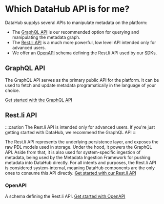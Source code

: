 # Which DataHub API is for me?

DataHub supplys several APIs to manipulate metadata on the platform:
- The [GraphQL API](docs/api/graphql/getting-started.md) is our recommended option for querying and manipulating the metadata graph. 
- The [Rest.li API](docs/api/restli/restli-overview.md) is a much more powerful, low level API intended only for advanced users. 
- We offer an [OpenAPI](docs/api/openapi/openapi-usage-guide.md) schema defining the Rest.li API used by our SDKs.


## GraphQL API

The GraphQL API serves as the primary public API for the platform. It can be used to fetch and update metadata programatically in the language of your choice.

<a
    className='button button--primary button--lg'
    href="graphql/getting-started">
    Get started with the GraphQL API
</a>



## Rest.li API
:::caution
The Rest.li API is intended only for advanced users. If you're just getting started with DataHub, we recommend the GraphQL API
:::

The Rest.li API represents the underlying persistence layer, and exposes the raw PDL models used in storage. Under the hood, it powers the GraphQL API. Aside from that, it is also used for system-specific ingestion of metadata, being used by the Metadata Ingestion Framework for pushing metadata into DataHub directly. For all intents and purposes, the Rest.li API is considered system-internal, meaning DataHub components are the only ones to consume this API directly.
<a
    className='button button--primary button--lg'
    href="restli/restli-overview">
    Get started with our Rest.li API
</a>

### OpenAPI

A schema defining the Rest.li API.
<a
    className='button button--primary button--lg'
    href="openapi/openapi-usage-guide">
    Get started with OpenAPI
</a>